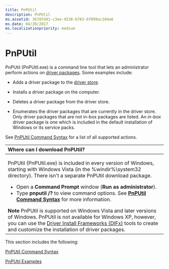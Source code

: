 ```yaml
---
title: PnPUtil
description: PnPUtil
ms.assetid: 3678fd41-c3ee-4538-b783-6f099ac104a6
ms.date: 04/20/2017
ms.localizationpriority: medium
---
```


# PnPUtil


PnPUtil (PnPUtil.exe) is a command line tool that lets an administrator perform actions on [driver packages](https://docs.microsoft.com/windows-hardware/drivers/install/driver-packages).  Some examples include:

-   Adds a driver package to the [driver store](https://docs.microsoft.com/windows-hardware/drivers/install/driver-store).

-   Installs a driver package on the computer.

-   Deletes a driver package from the driver store.

-   Enumerates the driver packages that are currently in the driver store. Only driver packages that are not in-box packages are listed. An *in-box* driver package is one which is included in the default installation of Windows or its service packs.

See [PnPUtil Command Syntax](pnputil-command-syntax.md) for a list of all supported actions.



<table>
<colgroup>
<col width="100%" />
</colgroup>
<thead>
<tr class="header">
<th align="left">Where can I download PnPUtil?</th>
</tr>
</thead>
<tbody>
<tr class="odd">
<td align="left"><p>PnPUtil (PnPUtil.exe) is included in every version of Windows, starting with Windows Vista (in the %windir%\system32 directory). There isn't a separate PnPUtil download package.</p>
<ul>
<li>Open a <strong>Command Prompt</strong> window (<strong>Run as administrator</strong>).</li>
<li>Type <strong>pnputil /?</strong> to view command options. See <a href="pnputil-command-syntax.md" data-raw-source="[&lt;strong&gt;PnPUtil Command Syntax&lt;/strong&gt;](pnputil-command-syntax.md)"><strong>PnPUtil Command Syntax</strong></a> for more information.</li>
</ul>
<div class="alert">
<strong>Note</strong>  PnPUtil is supported on Windows Vista and later versions of Windows. PnPUtil is not available for Windows XP, however, you can use the <a href="https://docs.microsoft.com/windows-hardware/drivers/install/difx-guidelines" data-raw-source="[Driver Install Frameworks (DIFx)](https://docs.microsoft.com/windows-hardware/drivers/install/difx-guidelines)">Driver Install Frameworks (DIFx)</a> tools to create and customize the installation of driver packages.
</div>
<div>
 
</div></td>
</tr>
</tbody>
</table>

 

This section includes the following:

[PnPUtil Command Syntax](pnputil-command-syntax.md)

[PnPUtil Examples](pnputil-examples.md)

 

 





